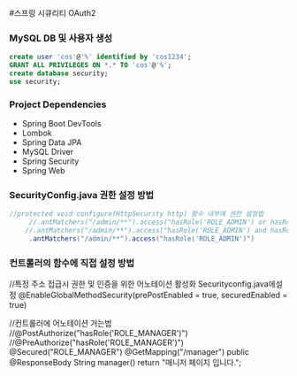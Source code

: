  #스프링 시큐리티  OAuth2

### MySQL DB 및 사용자 생성
```sql
create user 'cos'@'%' identified by 'cos1234';
GRANT ALL PRIVILEGES ON *.* TO 'cos'@'%';
create database security;
use security;
```

### Project Dependencies
 - Spring Boot DevTools
 - Lombok
 - Spring Data JPA
 - MySQL Driver
 - Spring Security
 - Spring Web
 


### SecurityConfig.java 권한 설정 방법

```java
//protected void configure(HttpSecurity http) 함수 내부에 권한 설정법 
     //.antMatchers("/admin/**").access("hasRole('ROLE_ADMIN') or hasRole('ROLE_USER')")
    //.antMatchers("/admin/**").access("hasRole('ROLE_ADMIN') and hasRole('ROLE_USER')")
     .antMatchers("/admin/**").access("hasRole('ROLE_ADMIN')")
```

### 컨트롤러의 함수에 직접 설정 방법

//특정 주소 접급시 권한 및 인증을 위한 어노테이션 활성화 Securityconfig.java에설정 
@EnableGlobalMethodSecurity(prePostEnabled = true, securedEnabled = true)

//컨트롤러에 어노테이션 거는법
    //@PostAuthorize("hasRole('ROLE_MANAGER')")
   //@PreAuthorize("hasRole('ROLE_MANAGER')")
   @Secured("ROLE_MANAGER")
   @GetMapping("/manager")
   public @ResponseBody String manager() 
      return "매니저 페이지 입니다.";
   
```